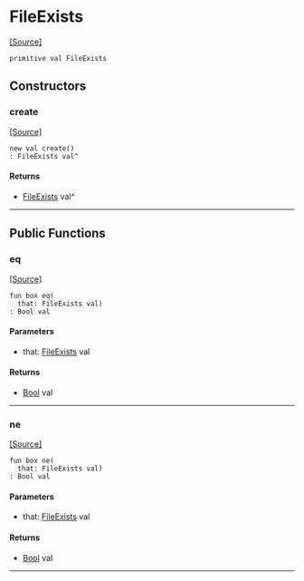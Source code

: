 # FileExists
<span class="source-link">[[Source]](src/files/file.md#L-0-30)</span>
```pony
primitive val FileExists
```

## Constructors

### create
<span class="source-link">[[Source]](src/files/file.md#L-0-30)</span>


```pony
new val create()
: FileExists val^
```

#### Returns

* [FileExists](files-FileExists.md) val^

---

## Public Functions

### eq
<span class="source-link">[[Source]](src/files/file.md#L-0-31)</span>


```pony
fun box eq(
  that: FileExists val)
: Bool val
```
#### Parameters

*   that: [FileExists](files-FileExists.md) val

#### Returns

* [Bool](builtin-Bool.md) val

---

### ne
<span class="source-link">[[Source]](src/files/file.md#L-0-31)</span>


```pony
fun box ne(
  that: FileExists val)
: Bool val
```
#### Parameters

*   that: [FileExists](files-FileExists.md) val

#### Returns

* [Bool](builtin-Bool.md) val

---

